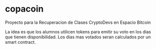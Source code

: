 # copacoin

Proyecto para la Recuperacion de Clases CryptoDevs en Espacio Bitcoin

La idea es que los alumnos utilicen tokens para emitir su voto en los dias que tienen disponibilidad.
Los dias mas votados seran calculados por un smart contract.
